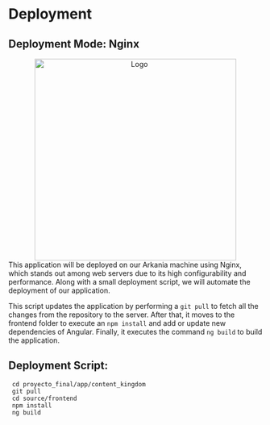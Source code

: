 # Deployment

## Deployment Mode: Nginx

<div align="center">

<img  src="https://www.nginx.com/wp-content/uploads/2018/08/NGINX-logo-rgb-large.png" alt="Logo" width="400">

</div>  
This application will be deployed on our Arkania machine using Nginx, which stands out among web servers due to its high configurability and performance. Along with a small deployment script, we will automate the deployment of our application.

This script updates the application by performing a `git pull` to fetch all the changes from the repository to the server. After that, it moves to the frontend folder to execute an `npm install` and add or update new dependencies of Angular. Finally, it executes the command `ng build` to build the application.

## Deployment Script:
```
 cd proyecto_final/app/content_kingdom
 git pull
 cd source/frontend
 npm install
 ng build
```
